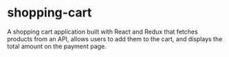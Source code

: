 # shopping-cart
 A shopping cart application built with React and Redux that fetches products from an API, allows users to add them to the cart, and displays the total amount on the payment page.
